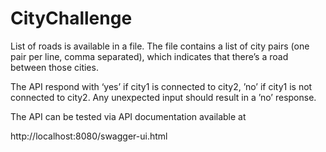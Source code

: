# CityChallenge

List of roads is available in a file. The file contains a list of city
pairs (one pair per line, comma separated), which indicates that there’s a
road between those cities.

The API respond with ‘yes’ if city1 is connected to city2,
’no’ if city1 is not connected to city2.
Any unexpected input should result in a ’no’ response.


The API can be tested via API documentation available at 

http://localhost:8080/swagger-ui.html

